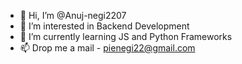 - 👋 Hi, I’m @Anuj-negi2207
- 👀 I’m interested in Backend Development
- 🌱 I’m currently learning JS and Python Frameworks
- 📫 Drop me a mail - pienegi22@gmail.com

<!---
Anuj-negi2207/Anuj-negi2207 is a ✨ special ✨ repository because its `README.md` (this file) appears on your GitHub profile.
You can click the Preview link to take a look at your changes.
--->
